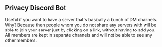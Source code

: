 <h2>Privacy Discord Bot</h2>
Useful if you want to have a server that's basically a bunch of DM channels. Why? Because then people whom you do not share any servers with will be able to join your server just by clicking on a link, without having to add you. All members are kept in separate channels and will not be able to see any other members.
